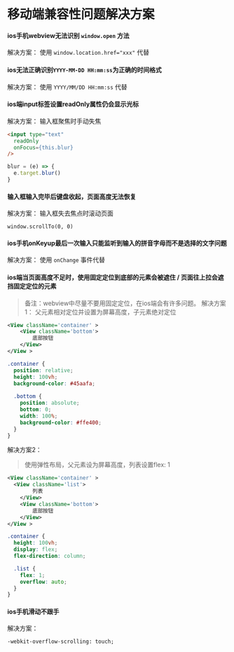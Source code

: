 # 移动端兼容性问题解决方案

#### ios手机webview无法识别 `window.open` 方法

解决方案：
使用 `window.location.href="xxx"` 代替 

#### ios无法正确识别`YYYY-MM-DD HH:mm:ss`为正确的时间格式
解决方案：
使用 `YYYY/MM/DD HH:mm:ss` 代替

#### ios端input标签设置readOnly属性仍会显示光标
解决方案：
输入框聚焦时手动失焦
```html
<input type="text"
  readOnly
  onFocus={this.blur}
/>
```
```js
blur = (e) => {
  e.target.blur()
}
```

#### 输入框输入完毕后键盘收起，页面高度无法恢复
解决方案：
输入框失去焦点时滚动页面
```
window.scrollTo(0, 0)
```

#### ios手机onKeyup最后一次输入只能监听到输入的拼音字母而不是选择的文字问题
解决方案：
使用 `onChange` 事件代替

#### ios端当页面高度不足时，使用固定定位到底部的元素会被遮住 / 页面往上拉会遮挡固定定位的元素
>备注：webview中尽量不要用固定定位，在ios端会有许多问题。
解决方案1：
> 父元素相对定位并设置为屏幕高度，子元素绝对定位
```xml
<View className='container' >
	<View className='bottom'>
		底部按钮
	</View>
</View >
```
```css
.container {
  position: relative;
  height: 100vh;
  background-color: #45aafa;
  
  .bottom {
    position: absolute;
    bottom: 0;
    width: 100%;
    background-color: #ffe400;
  }
}
```
解决方案2：
> 使用弹性布局，父元素设为屏幕高度，列表设置flex: 1
```xml
<View className='container' >
  <View className='list'>
		列表
	</View>
	<View className='bottom'>
		底部按钮
	</View>
</View >
```
```css
.container {
  height: 100vh;
  display: flex;
  flex-direction: column;

  .list {
    flex: 1;
    overflow: auto;
  }
}
```

#### ios手机滑动不跟手
解决方案：
```
-webkit-overflow-scrolling: touch;
```
